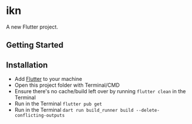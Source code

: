 # ikn

A new Flutter project.

## Getting Started

## Installation
- Add [Flutter](https://flutter.dev/docs/get-started/install 'Flutter') to your machine
- Open this project folder with Terminal/CMD
- Ensure there's no cache/build left over by running `flutter clean` in the Terminal
- Run in the Terminal `flutter pub get`
- Run in the Terminal `dart run build_runner build --delete-conflicting-outputs`
